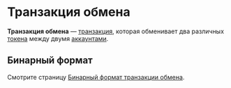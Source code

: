 # Транзакция обмена

**Транзакция обмена** — [транзакция](/blockchain/transaction.md), которая обменивает два различных [токена](/blockchain/token.md) между двумя [аккаунтами](/blockchain/account.md).

## Бинарный формат

Смотрите страницу [Бинарный формат транзакции обмена](/blockchain/binary-format/transaction-binary-format/exchange-transaction-binary-format.md).
